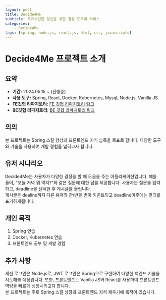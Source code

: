 ```yaml
---
layout: post
title: Decide4Me
subtitle: 우유부단한 당신을 위한 결정 도우미 서비스
categories: 
    - Decide4Me
tags: [spring, node.js, react.js, html, css, javascripts]
---
```


# Decide4Me 프로젝트 소개

## 요약
- **기간:** 2024.05.15 ~ (진행중)
- **사용 도구:** Spring, React, Docker, Kubernetes, Mysql, Node.js, Vanilla JS 
- **FE깃헙 리파지토리:** [FE 깃헙 리파지토리 링크](https://github.com/사용자명/리포지토리)
- **BE깃헙 리파지토리:** [BE 깃헙 리파지토리 링크](https://github.com/사용자명/리포지토리)

## 의의
본 프로젝트는 Spring 스킬 향상과 프론트엔드 지식 습득을 목표로 합니다. 다양한 도구와 기술을 사용하여 개발 경험을 넓히고자 합니다.

## 유저 시나리오
Decide4Me는 사용자가 다양한 결정을 할 때 도움을 주는 어플리케이션입니다. 예를 들어, "오늘 저녁 뭐 먹지?"와 같은 질문에 대한 답을 제공합니다. 사용자는 질문을 입력하고, deadline을 선택한 후 게시글을 올립니다.   
게시글은 dealine까지 다른 유저의 찬/반을 받아 카운트되고 deadline이후에는 결과를 표기하게됩니다.

## 개인 목적
1. Spring 연습
2. Docker, Kubernetes 연습
3. 프론트엔드 공부 및 개발 경험
   

## 추가 사항
세션 로그인은 Node.js로, JWT 로그인은 Spring으로 구현하여 다양한 백엔드 기술을 시도해볼 예정입니다. 또한, 프론트엔드는 Vanilla JS와 React를 사용하여 프론트엔드 역량을 빠르게 성장시키고자 합니다.   
본 프로젝트는 주로 Spring 스킬 성장과 프론트엔드 지식 채우기에 목적이 있습니다.
